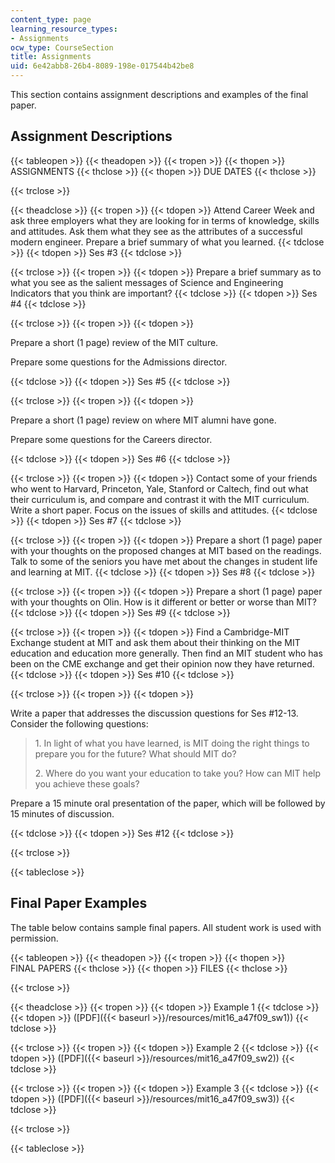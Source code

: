 ```yaml
---
content_type: page
learning_resource_types:
- Assignments
ocw_type: CourseSection
title: Assignments
uid: 6e42abb8-26b4-8089-198e-017544b42be8
---
```


This section contains assignment descriptions and examples of the final paper.

Assignment Descriptions
-----------------------

{{< tableopen >}}
{{< theadopen >}}
{{< tropen >}}
{{< thopen >}}
ASSIGNMENTS
{{< thclose >}}
{{< thopen >}}
DUE DATES
{{< thclose >}}

{{< trclose >}}

{{< theadclose >}}
{{< tropen >}}
{{< tdopen >}}
Attend Career Week and ask three employers what they are looking for in terms of knowledge, skills and attitudes. Ask them what they see as the attributes of a successful modern engineer. Prepare a brief summary of what you learned.
{{< tdclose >}}
{{< tdopen >}}
Ses #3
{{< tdclose >}}

{{< trclose >}}
{{< tropen >}}
{{< tdopen >}}
Prepare a brief summary as to what you see as the salient messages of Science and Engineering Indicators that you think are important?
{{< tdclose >}}
{{< tdopen >}}
Ses #4
{{< tdclose >}}

{{< trclose >}}
{{< tropen >}}
{{< tdopen >}}


Prepare a short (1 page) review of the MIT culture.

Prepare some questions for the Admissions director.


{{< tdclose >}}
{{< tdopen >}}
Ses #5
{{< tdclose >}}

{{< trclose >}}
{{< tropen >}}
{{< tdopen >}}


Prepare a short (1 page) review on where MIT alumni have gone.

Prepare some questions for the Careers director.


{{< tdclose >}}
{{< tdopen >}}
Ses #6
{{< tdclose >}}

{{< trclose >}}
{{< tropen >}}
{{< tdopen >}}
Contact some of your friends who went to Harvard, Princeton, Yale, Stanford or Caltech, find out what their curriculum is, and compare and contrast it with the MIT curriculum. Write a short paper. Focus on the issues of skills and attitudes.
{{< tdclose >}}
{{< tdopen >}}
Ses #7
{{< tdclose >}}

{{< trclose >}}
{{< tropen >}}
{{< tdopen >}}
Prepare a short (1 page) paper with your thoughts on the proposed changes at MIT based on the readings. Talk to some of the seniors you have met about the changes in student life and learning at MIT.
{{< tdclose >}}
{{< tdopen >}}
Ses #8
{{< tdclose >}}

{{< trclose >}}
{{< tropen >}}
{{< tdopen >}}
Prepare a short (1 page) paper with your thoughts on Olin. How is it different or better or worse than MIT?
{{< tdclose >}}
{{< tdopen >}}
Ses #9
{{< tdclose >}}

{{< trclose >}}
{{< tropen >}}
{{< tdopen >}}
Find a Cambridge-MIT Exchange student at MIT and ask them about their thinking on the MIT education and education more generally. Then find an MIT student who has been on the CME exchange and get their opinion now they have returned.
{{< tdclose >}}
{{< tdopen >}}
Ses #10
{{< tdclose >}}

{{< trclose >}}
{{< tropen >}}
{{< tdopen >}}


Write a paper that addresses the discussion questions for Ses #12-13. Consider the following questions:

> 1\. In light of what you have learned, is MIT doing the right things to prepare you for the future? What should MIT do?
> 
> 2\. Where do you want your education to take you? How can MIT help you achieve these goals?

Prepare a 15 minute oral presentation of the paper, which will be followed by 15 minutes of discussion.


{{< tdclose >}}
{{< tdopen >}}
Ses #12
{{< tdclose >}}

{{< trclose >}}

{{< tableclose >}}

Final Paper Examples
--------------------

The table below contains sample final papers. All student work is used with permission.

{{< tableopen >}}
{{< theadopen >}}
{{< tropen >}}
{{< thopen >}}
FINAL PAPERS
{{< thclose >}}
{{< thopen >}}
FILES
{{< thclose >}}

{{< trclose >}}

{{< theadclose >}}
{{< tropen >}}
{{< tdopen >}}
Example 1
{{< tdclose >}}
{{< tdopen >}}
([PDF]({{< baseurl >}}/resources/mit16_a47f09_sw1))
{{< tdclose >}}

{{< trclose >}}
{{< tropen >}}
{{< tdopen >}}
Example 2
{{< tdclose >}}
{{< tdopen >}}
([PDF]({{< baseurl >}}/resources/mit16_a47f09_sw2))
{{< tdclose >}}

{{< trclose >}}
{{< tropen >}}
{{< tdopen >}}
Example 3
{{< tdclose >}}
{{< tdopen >}}
([PDF]({{< baseurl >}}/resources/mit16_a47f09_sw3))
{{< tdclose >}}

{{< trclose >}}

{{< tableclose >}}